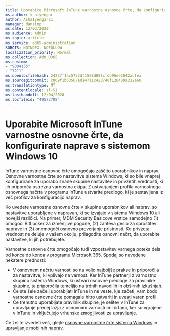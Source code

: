 ```yaml
---
title: Uporabite Microsoft InTune varnostne osnovne črte, da konfigurirate naprave s sistemom Windows 10
ms.author: v-aiyengar
author: AshaIyengar21
manager: dansimp
ms.date: 12/03/2020
ms.audience: Admin
ms.topic: article
ms.service: o365-administration
ROBOTS: NOINDEX, NOFOLLOW
localization_priority: Normal
ms.collection: Adm_O365
ms.custom:
- "9004135"
- "7211"
ms.openlocfilehash: 24257f1ac5752df1598d08fcfdb95ee2642adfea
ms.sourcegitcommit: c069f1b53567ad14711c423740f120439a312a60
ms.translationtype: MT
ms.contentlocale: sl-SI
ms.lasthandoff: 12/04/2020
ms.locfileid: "49573788"
---
```

# <a name="use-microsoft-intune-security-baselines-to-configure-windows-10-devices"></a>Uporabite Microsoft InTune varnostne osnovne črte, da konfigurirate naprave s sistemom Windows 10

InTune varnostne osnovne črte omogočajo zaščito uporabnikov in naprav. Osnovne varnostne črte so nastavitve sistema Windows, ki so bile vnaprej konfigurirane za uporabo znane skupine nastavitev in privzetih vrednosti, ki jih priporoča ustrezna varnostna ekipa. Z ustvarjanjem profila varnostnega osnovnega načrta v programu InTune ustvarite predlogo, ki je sestavljena iz več profilov za konfiguracijo naprav.

Ko uvedete varnostne osnovne črte v skupine uporabnikov ali naprav, so nastavitve uporabljene v napravah, ki se izvajajo v sistemu Windows 10 ali novejši različici. Na primer, MDM Security Basicove vrstice samodejno (1) omogoči BitLocker za izmenljive pogone, (2) zahteva geslo za sprostitev naprave in (3) onemogoči osnovno preverjanje pristnosti. Ko privzeta vrednost ne deluje v vašem okolju, prilagodite osnovni načrt, da uporabite nastavitve, ki jih potrebujete.

Varnostne osnovne črte omogočajo tudi vzpostavitev varnega poteka dela od konca do konca v programu Microsoft 365. Spodaj so navedene nekatere prednosti:

- V osnovnem načrtu varnosti so na voljo najboljše prakse in priporočila za nastavitve, ki vplivajo na varnost. Ker InTune partnerji z varnostno skupino sistema Windows, ki ustvari osnovne predloge za pravilnike skupine, ta priporočila temeljijo na trdnih navodilih in obširnih izkušnjah.
- Če ste šele začeli uporabljati InTune in ne veste, kje začeti, vam bodo varnostne osnovne črte pomagale hitro ustvariti in uvesti varen profil.
- Če trenutno uporabljate pravilnik skupine, je selitev v InTune za upravljanje precej lažja z osnovnimi varnostnimi črtami, ker so vgrajene v InTune in vključujejo vrhunske zmogljivosti za upravljanje.

Če želite izvedeti več, glejte [osnovne varnostne črte sistema Windows](https://go.microsoft.com/fwlink/?linkid=2141503) in [upravljanje mobilnih naprav](https://go.microsoft.com/fwlink/?linkid=2141701).